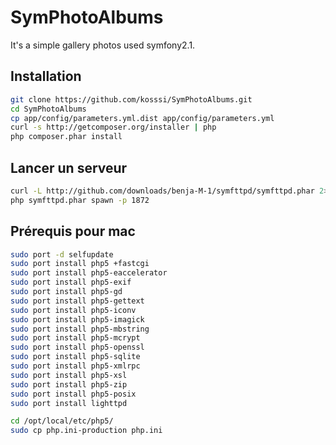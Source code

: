 SymPhotoAlbums
==============

It's a simple gallery photos used symfony2.1.

## Installation

``` bash
git clone https://github.com/kosssi/SymPhotoAlbums.git
cd SymPhotoAlbums
cp app/config/parameters.yml.dist app/config/parameters.yml
curl -s http://getcomposer.org/installer | php
php composer.phar install
```

## Lancer un serveur

``` bash
curl -L http://github.com/downloads/benja-M-1/symfttpd/symfttpd.phar 2> /dev/null > symfttpd.phar
php symfttpd.phar spawn -p 1872
```

## Prérequis pour mac

``` bash
sudo port -d selfupdate
sudo port install php5 +fastcgi
sudo port install php5-eaccelerator
sudo port install php5-exif
sudo port install php5-gd
sudo port install php5-gettext
sudo port install php5-iconv
sudo port install php5-imagick
sudo port install php5-mbstring
sudo port install php5-mcrypt
sudo port install php5-openssl
sudo port install php5-sqlite
sudo port install php5-xmlrpc
sudo port install php5-xsl
sudo port install php5-zip
sudo port install php5-posix
sudo port install lighttpd

cd /opt/local/etc/php5/
sudo cp php.ini-production php.ini
```